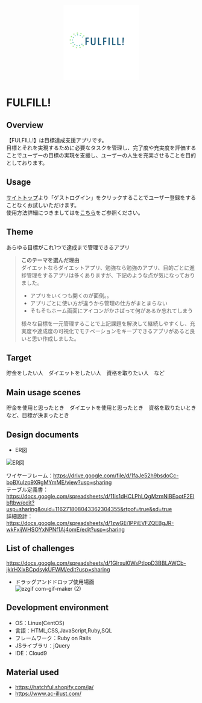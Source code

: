 <div align="center"><img src="app/assets/images/logo.jpg" alt="FULFILL!" width="200" height="200" ></div>


# FULFILL!

## Overview
【FULFILL!】は目標達成支援アプリです。  
目標とそれを実現するために必要なタスクを管理し、完了度や充実度を評価することでユーザーの目標の実現を支援し、ユーザーの人生を充実させることを目的としております。

## Usage
[サイトトップ](https://fulfill-pf.com/)より「ゲストログイン」をクリックすることでユーザー登録をすることなくお試しいただけます。  
使用方法詳細につきましてはを[こちら](https://docs.google.com/presentation/d/16ZTLhkF-w2Ona4xbRLonQldN5kGsZuhGbQuAgXbwSck/edit?usp=sharing)をご参照ください。  

## Theme
あらゆる目標がこれ1つで達成まで管理できるアプリ  

> **このテーマを選んだ理由**  
>ダイエットならダイエットアプリ、勉強なら勉強のアプリ、目的ごとに進捗管理をするアプリは多くありますが、下記のような点が気になっておりました。
>- アプリをいくつも開くのが面倒。。  
>- アプリごとに使い方が違うから管理の仕方がまとまらない  
>- そもそもホーム画面にアイコンがかさばって何があるか忘れてしまう  
>
>様々な目標を一元管理することで上記課題を解決して継続しやすくし、充実度や達成度の可視化でモチベーションをキープできるアプリがあると良いと思い作成しました。

## Target
貯金をしたい人　ダイエットをしたい人　資格を取りたい人　など

## Main usage scenes
貯金を使用と思ったとき　ダイエットを使用と思ったとき　資格を取りたいとき　など、目標が決まったとき

## Design documents
- ER図

![ER図](https://user-images.githubusercontent.com/82363539/131244949-61a394b1-5d53-43bf-b921-459b0bfc238e.png)

ワイヤーフレーム：https://drive.google.com/file/d/1faJe52h9bsdoCc-boBXuIzp9XRgMYmME/view?usp=sharing   
テーブル定義書：https://docs.google.com/spreadsheets/d/11is1dHCLPhLQgMzmNlBEootF2EIbftbw/edit?usp=sharing&ouid=116271808043362304355&rtpof=true&sd=true  
詳細設計：https://docs.google.com/spreadsheets/d/1zwGEi1PPiEVFZQEBgJR-wkFxijWHSOYxNPNf1Aj4omE/edit?usp=sharing  

## List of challenges
https://docs.google.com/spreadsheets/d/1GlrxuI0WsPtIopD3BBLAWCb-jklrHXlxBCpdsykUFWM/edit?usp=sharing

- ドラッグアンドドロップ使用場面  
![ezgif com-gif-maker (2)](https://user-images.githubusercontent.com/82363539/136560550-373213e9-e860-4d68-ba04-afc80376f1f8.gif)


## Development environment
- OS：Linux(CentOS)
- 言語：HTML,CSS,JavaScript,Ruby,SQL
- フレームワーク：Ruby on Rails
- JSライブラリ：jQuery
- IDE：Cloud9

## Material used
- https://hatchful.shopify.com/ja/
- https://www.ac-illust.com/
